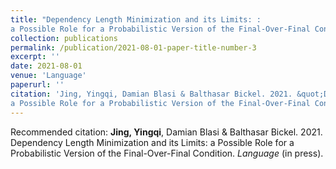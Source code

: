 ```yaml
---
title: "Dependency Length Minimization and its Limits: :
a Possible Role for a Probabilistic Version of the Final-Over-Final Condition"
collection: publications
permalink: /publication/2021-08-01-paper-title-number-3
excerpt: ''
date: 2021-08-01
venue: 'Language'
paperurl: ''
citation: 'Jing, Yingqi, Damian Blasi & Balthasar Bickel. 2021. &quot;Dependency Length Minimization and its Limits:
a Possible Role for a Probabilistic Version of the Final-Over-Final Condition.&quot; <i>Language</i>. (in press)'
---
```


Recommended citation: **Jing, Yingqi**, Damian Blasi & Balthasar Bickel. 2021. Dependency Length Minimization and its Limits:
a Possible Role for a Probabilistic Version of the Final-Over-Final Condition. *Language* (in press). 

